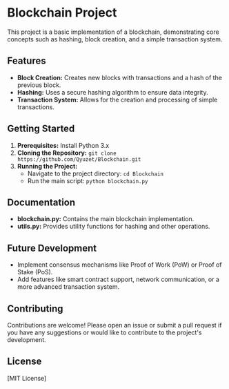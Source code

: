 # Blockchain Project

This project is a basic implementation of a blockchain, demonstrating core concepts such as hashing, block creation, and a simple transaction system.

## Features

* **Block Creation:**  Creates new blocks with transactions and a hash of the previous block.
* **Hashing:**  Uses a secure hashing algorithm to ensure data integrity.
* **Transaction System:**  Allows for the creation and processing of simple transactions.

## Getting Started

1. **Prerequisites:**  Install Python 3.x
2. **Cloning the Repository:** `git clone https://github.com/Qyuzet/Blockchain.git`
3. **Running the Project:** 
   * Navigate to the project directory: `cd Blockchain`
   * Run the main script: `python blockchain.py`

## Documentation

* **blockchain.py:**  Contains the main blockchain implementation.
* **utils.py:**  Provides utility functions for hashing and other operations.

## Future Development

* Implement consensus mechanisms like Proof of Work (PoW) or Proof of Stake (PoS).
* Add features like smart contract support, network communication, or a more advanced transaction system.

## Contributing

Contributions are welcome! Please open an issue or submit a pull request if you have any suggestions or would like to contribute to the project's development.

## License

[MIT License]
